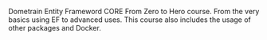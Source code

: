 Dometrain Entity Frameword CORE From Zero to Hero course. From the very basics using EF to advanced uses. This course also includes the usage of other packages and Docker.
